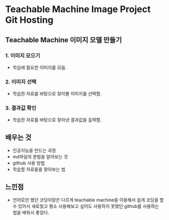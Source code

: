 # Teachable Machine Image Project Git Hosting


## Teachable Machine 이미지 모델 만들기

### 1. 이미지 모으기
+ 학습에 필요한 이미지를 모음.

### 2. 이미지 선택
+ 학습한 자료를 바탕으로 찾아볼 이미지를 선택함.

### 3. 결과값 확인
+ 학습한 자료를 바탕으로 찾아낸 결과값을 출력함.

## 배우는 것
+ 인공지능을 만드는 과정
+ md파일의 문법을 알아보는 것
+ github 사용 방법
+ 학습할 자료들을 찾아보는 법

## 느낀점
+ 언어로만 했던 코딩이랑은 다르게 teachable machine을 이용해서 쉽게 코딩을 할 수 있어서 새로웠고 평소 사용해보고 싶어도 사용하지 못했던 github를 사용하는 법을 배워서 좋았다.
